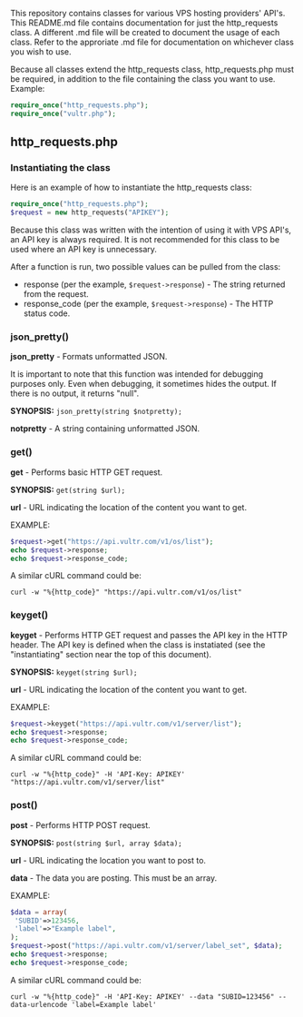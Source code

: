 This repository contains classes for various VPS hosting providers' API's. This README.md file contains documentation for just the http_requests class. A different .md file will be created to document the usage of each class. Refer to the approriate .md file for documentation on whichever class you wish to use.

Because all classes extend the http_requests class, http_requests.php must be required, in addition to the file containing the class you want to use. Example:

```php
require_once("http_requests.php");
require_once("vultr.php");
```

## http_requests.php

### Instantiating the class

Here is an example of how to instantiate the http_requests class:

```php
require_once("http_requests.php");
$request = new http_requests("APIKEY");
```

Because this class was written with the intention of using it with VPS API's, an API key is always required. It is not recommended for this class to be used where an API key is unnecessary.

After a function is run, two possible values can be pulled from the class:

- response (per the example, `$request->response`) - The string returned from the request.
- response_code (per the example, `$request->response`) - The HTTP status code.

### json_pretty()

**json_pretty** - Formats unformatted JSON.

It is important to note that this function was intended for debugging purposes only. Even when debugging, it sometimes hides the output. If there is no output, it returns "null".

**SYNOPSIS:** `json_pretty(string $notpretty);`

**notpretty** - A string containing unformatted JSON.

### get()

**get** - Performs basic HTTP GET request. 

**SYNOPSIS:** `get(string $url);`

**url** - URL indicating the location of the content you want to get.

EXAMPLE:

```php
$request->get("https://api.vultr.com/v1/os/list");
echo $request->response;
echo $request->response_code;
```

A similar cURL command could be:

```shell
curl -w "%{http_code}" "https://api.vultr.com/v1/os/list"
```

### keyget()

**keyget** - Performs HTTP GET request and passes the API key in the HTTP header. The API key is defined when the class is instatiated (see the "instantiating" section near the top of this document).

**SYNOPSIS:** `keyget(string $url);`

**url** - URL indicating the location of the content you want to get.

EXAMPLE:
```php
$request->keyget("https://api.vultr.com/v1/server/list");
echo $request->response;
echo $request->response_code;
```

A similar cURL command could be:

```shell
curl -w "%{http_code}" -H 'API-Key: APIKEY' "https://api.vultr.com/v1/server/list"
```

### post()

**post** - Performs HTTP POST request. 

**SYNOPSIS:** `post(string $url, array $data);`

**url** - URL indicating the location you want to post to.

**data** - The data you are posting. This must be an array.

EXAMPLE:
```php
$data = array(
 'SUBID'=>123456,
 'label'=>"Example label",
);
$request->post("https://api.vultr.com/v1/server/label_set", $data);
echo $request->response;
echo $request->response_code;
```

A similar cURL command could be:

```shell
curl -w "%{http_code}" -H 'API-Key: APIKEY' --data "SUBID=123456" --data-urlencode 'label=Example label'
```
